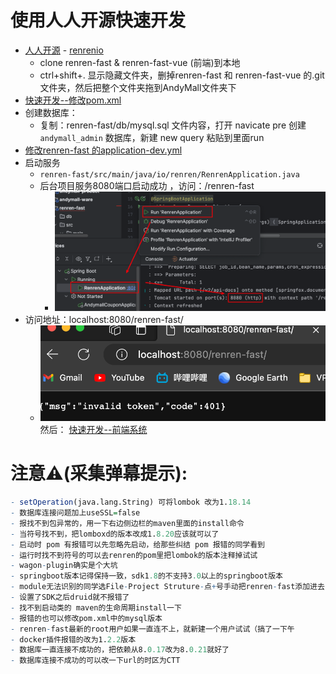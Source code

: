 # 使用人人开源快速开发
- [人人开源](https://gitee.com/renrenio) - [renrenio](https://github.com/renrenio)
	- clone renren-fast & renren-fast-vue (前端)到本地
	-  ctrl+shift+.  显示隐藏文件夹，删掉renren-fast 和 renren-fast-vue 的.git文件夹，然后把整个文件夹拖到AndyMall文件夹下
- [快速开发--修改pom.xml](课程&笔记/技术栈/尚硅谷/谷粒商城/步骤与问题/recources/快速开发--修改pom.xml.md)
- 创建数据库：
	- 复制：renren-fast/db/mysql.sql 文件内容，打开 navicate pre 创建 `andymall_admin` 数据库，新建 new query 粘贴到里面run
- [修改renren-fast 的application-dev.yml](课程&笔记/技术栈/尚硅谷/谷粒商城/步骤与问题/recources/修改renren-fast%20的application-dev.yml.md)
- 启动服务
	- `renren-fast/src/main/java/io/renren/RenrenApplication.java`
	- 后台项目服务8080端口启动成功 ，访问：/renren-fast
		- ![](课程&笔记/技术栈/尚硅谷/谷粒商城/步骤与问题/imgs/Pasted%20image%2020230818144240.png)
- 访问地址：localhost:8080/renren-fast/
	- ![](课程&笔记/技术栈/尚硅谷/谷粒商城/步骤与问题/imgs/Pasted%20image%2020230818144636.png)
然后： [快速开发--前端系统](课程&笔记/技术栈/尚硅谷/谷粒商城/步骤与问题/recources/快速开发--前端系统.md)
# 注意⚠️(采集弹幕提示):
``` r
- setOperation(java.lang.String) 可将lombok 改为1.18.14
- 数据库连接问题加上useSSL=false
- 报找不到包异常的，用一下右边侧边栏的maven里面的install命令
- 当符号找不到，把lomboxd的版本改成1.8.20应该就可以了
- 启动时 pom 有报错可以先忽略先启动，给那些纠结 pom 报错的同学看到
- 运行时找不到符号的可以去renren的pom里把lombok的版本注释掉试试
- wagon-plugin确实是个大坑
- springboot版本记得保持一致，sdk1.8的不支持3.0以上的springboot版本
- module无法识别的同学选File-Project Struture-点+号手动把renren-fast添加进去
- 设置了SDK之后druid就不报错了
- 找不到启动类的 maven的生命周期install一下
- 报错的也可以修改pom.xml中的mysql版本
- renren-fast最新的root用户如果一直连不上，就新建一个用户试试（搞了一下午
- docker插件报错的改为1.2.2版本
- 数据库一直连接不成功的，把依赖从8.0.17改为8.0.21就好了
- 数据库连接不成功的可以改一下url的时区为CTT
  ```
